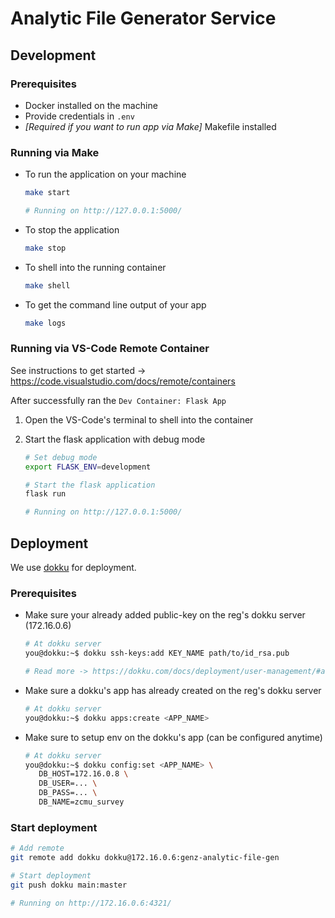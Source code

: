 # Analytic File Generator Service

## Development

### Prerequisites

- Docker installed on the machine
- Provide credentials in `.env`
- _[Required if you want to run app via Make]_ Makefile installed

### Running via Make

- To run the application on your machine

   ```sh
   make start

   # Running on http://127.0.0.1:5000/
   ```

- To stop the application

   ```sh
   make stop
   ```

- To shell into the running container

   ```sh
   make shell
   ```

- To get the command line output of your app

   ```sh
   make logs
   ```

### Running via VS-Code Remote Container

See instructions to get started → https://code.visualstudio.com/docs/remote/containers

After successfully ran the `Dev Container: Flask App`

1. Open the VS-Code's terminal to shell into the container
2. Start the flask application with debug mode

   ```sh
   # Set debug mode
   export FLASK_ENV=development

   # Start the flask application
   flask run

   # Running on http://127.0.0.1:5000/
   ```

## Deployment

We use [dokku](https://dokku.com/docs/deployment/application-deployment/) for deployment.

### Prerequisites

- Make sure your already added public-key on the reg's dokku server (172.16.0.6)

   ```sh
   # At dokku server
   you@dokku:~$ dokku ssh-keys:add KEY_NAME path/to/id_rsa.pub

   # Read more -> https://dokku.com/docs/deployment/user-management/#adding-ssh-keys
   ```

- Make sure a dokku's app has already created on the reg's dokku server

   ```sh
   # At dokku server
   you@dokku:~$ dokku apps:create <APP_NAME>
   ```

- Make sure to setup env on the dokku's app (can be configured anytime)

   ```sh
   # At dokku server
   you@dokku:~$ dokku config:set <APP_NAME> \
      DB_HOST=172.16.0.8 \
      DB_USER=... \
      DB_PASS=... \
      DB_NAME=zcmu_survey
   ```

### Start deployment

```sh
# Add remote
git remote add dokku dokku@172.16.0.6:genz-analytic-file-gen

# Start deployment
git push dokku main:master

# Running on http://172.16.0.6:4321/
```